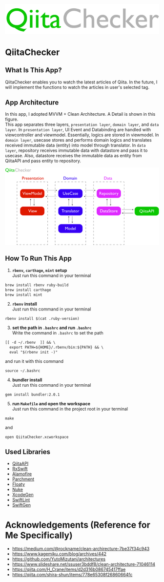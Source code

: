 <div align="center">
  <img src="QiitaChecker.png"></img>
</div>

# QiitaChecker
## What Is This App?
QiitaChecker enables you to watch the latest articles of Qiita. In the future, I will implement the functions to watch the articles in user's selected tag.

## App Architecture
In this app, I adopted MVVM + Clean Architecture. A Detail is shown in this figure.<br>
This app separates three layers, `presentation layer`, `domain layer`, and `data layer`. In `presentation layer`, UI Event and Databinding are handled with viewcontroller and viewmodel. Essentially, logics are stored in viewmodel. In `domain layer`, usecase stores and performs domain logics and translates received immutable data (entity) into model through translator. In `data layer`, repository receives immutable data with datastore and pass it to usecase. Also, datastore receives the immutable data as entity from QiitaAPI and pass entity to repository.

<div align="center">
  <img src="Architecture.png"></img>
</div>

## How To Run This App
1. **`rbenv`, `carthage`, `mint` setup**<br>
Just run this command in your terminal
```
brew install rbenv ruby-build
brew install carthage
brew install mint
```

2. **`rbenv` install**<br>
Just run this command in your terminal
```
rbenv install $(cat .ruby-version)
```

3. **set the path in `.bashrc` and run `.bashrc`**<br>
Write the command in `.bashrc` to set the path
```
[[ -d ~/.rbenv  ]] && \
  export PATH=${HOME}/.rbenv/bin:${PATH} && \
  eval "$(rbenv init -)"
```
and run it with this command
```
source ~/.bashrc
```

4. **bundler install**<br>
Just run this command in your terminal
```
gem install bundler:2.0.1
```

5. **run `Makefile` and open the workspace**<br>
Just run this command in the project root in your terminal
```
make
```
and 
```
open QiitaChecker.xcworkspace
```


## Used Libraries
- [QiitaAPI](https://qiita.com/api/v2/docs)
- [RxSwift](https://github.com/ReactiveX/RxSwift)
- [Alamofire](https://github.com/Alamofire/Alamofire)
- [Parchment](https://github.com/rechsteiner/Parchment)
- [Floaty](https://github.com/kciter/Floaty)
- [Nuke](https://github.com/kean/Nuke)  
- [XcodeGen](https://github.com/yonaskolb/XcodeGen)
- [SwiftLint](https://github.com/realm/SwiftLint)
- [SwiftGen](https://github.com/SwiftGen/SwiftGen)

# Acknowledgements (Reference for Me Specifically)
- https://medium.com/@rockname/clean-archirecture-7be37f34c943
- https://www.kagemiku.com/blog/archives/442
- https://github.com/YutoMizutani/architectures
- https://www.slideshare.net/ssuser3bddf8/clean-architecture-71046114
- https://qiita.com/H_Crane/items/d2d316b086745417ffae
- https://qiita.com/shira-shun/items/778e65308f26860664fc